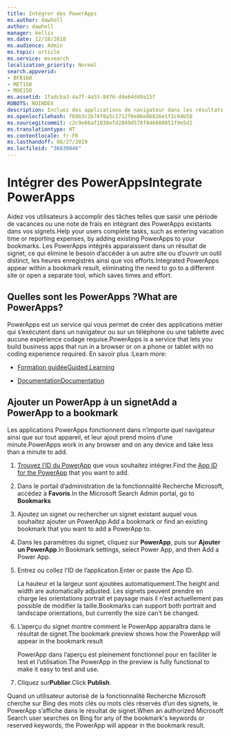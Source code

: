 ```yaml
---
title: Intégrer des PowerApps
ms.author: dawholl
author: dawholl
manager: kellis
ms.date: 12/18/2018
ms.audience: Admin
ms.topic: article
ms.service: mssearch
localization_priority: Normal
search.appverid:
- BFB160
- MET150
- MOE150
ms.assetid: 1fadcba3-4a7f-4a55-8476-d4e64d49a15f
ROBOTS: NOINDEX
description: Incluez des applications de navigateur dans les résultats de signet pour la fonctionnalité Recherche Microsoft
ms.openlocfilehash: f68b3c2b74f0a5c1712f0e86e86826e1f2c94b58
ms.sourcegitcommit: c2c9e66af1038efd2849d578f846680851f9e5d2
ms.translationtype: HT
ms.contentlocale: fr-FR
ms.lasthandoff: 08/27/2019
ms.locfileid: "36639846"
---
```

# <a name="integrate-powerapps"></a><span data-ttu-id="9842e-103">Intégrer des PowerApps</span><span class="sxs-lookup"><span data-stu-id="9842e-103">Integrate PowerApps</span></span>
   
<span data-ttu-id="9842e-104">Aidez vos utilisateurs à accomplir des tâches telles que saisir une période de vacances ou une note de frais en intégrant des PowerApps existants dans vos signets.</span><span class="sxs-lookup"><span data-stu-id="9842e-104">Help your users complete tasks, such as entering vacation time or reporting expenses, by adding existing PowerApps to your bookmarks.</span></span> <span data-ttu-id="9842e-105">Les PowerApps intégrés apparaissent dans un résultat de signet, ce qui élimine le besoin d’accéder à un autre site ou d’ouvrir un outil distinct, les heures enregistrés ainsi que vos efforts.</span><span class="sxs-lookup"><span data-stu-id="9842e-105">Integrated PowerApps appear within a bookmark result, eliminating the need to go to a different site or open a separate tool, which saves times and effort.</span></span>
  
## <a name="what-are-powerapps"></a><span data-ttu-id="9842e-106">Quelles sont les PowerApps ?</span><span class="sxs-lookup"><span data-stu-id="9842e-106">What are PowerApps?</span></span>

<span data-ttu-id="9842e-107">PowerApps est un service qui vous permet de créer des applications métier qui s’exécutent dans un navigateur ou sur un téléphone ou une tablette avec aucune expérience codage requise.</span><span class="sxs-lookup"><span data-stu-id="9842e-107">PowerApps is a service that lets you build business apps that run in a browser or on a phone or tablet with no coding experience required.</span></span> <span data-ttu-id="9842e-108">En savoir plus :</span><span class="sxs-lookup"><span data-stu-id="9842e-108">Learn more:</span></span>
  
- [<span data-ttu-id="9842e-109">Formation guidée</span><span class="sxs-lookup"><span data-stu-id="9842e-109">Guided Learning</span></span>](https://docs.microsoft.com/learn/browse/?products=powerapps)
    
- [<span data-ttu-id="9842e-110">Documentation</span><span class="sxs-lookup"><span data-stu-id="9842e-110">Documentation</span></span>](https://docs.microsoft.com/powerapps/)
    
## <a name="add-a-powerapp-to-a-bookmark"></a><span data-ttu-id="9842e-111">Ajouter un PowerApp à un signet</span><span class="sxs-lookup"><span data-stu-id="9842e-111">Add a PowerApp to a bookmark</span></span>

<span data-ttu-id="9842e-112">Les applications PowerApps fonctionnent dans n’importe quel navigateur ainsi que sur tout appareil, et leur ajout prend moins d’une minute.</span><span class="sxs-lookup"><span data-stu-id="9842e-112">PowerApps work in any browser and on any device and take less than a minute to add.</span></span>
  
1. <span data-ttu-id="9842e-113">[Trouvez l’ID du PowerApp](https://docs.microsoft.com/fr-FR/powerapps/maker/canvas-apps/get-sessionid#get-an-app-id) que vous souhaitez intégrer.</span><span class="sxs-lookup"><span data-stu-id="9842e-113">Find the [App ID for the PowerApp](https://docs.microsoft.com/fr-FR/powerapps/maker/canvas-apps/get-sessionid#get-an-app-id) that you want to add.</span></span> 
    
2. <span data-ttu-id="9842e-114">Dans le portail d’administration de la fonctionnalité Recherche Microsoft, accédez à **Favoris**.</span><span class="sxs-lookup"><span data-stu-id="9842e-114">In the Microsoft Search Admin portal, go to **Bookmarks**</span></span>
    
3. <span data-ttu-id="9842e-115">Ajoutez un signet ou rechercher un signet existant auquel vous souhaitez ajouter un PowerApp.</span><span class="sxs-lookup"><span data-stu-id="9842e-115">Add a bookmark or find an existing bookmark that you want to add a PowerApp to.</span></span>
    
4. <span data-ttu-id="9842e-116">Dans les paramètres du signet, cliquez sur **PowerApp**, puis sur **Ajouter un PowerApp**.</span><span class="sxs-lookup"><span data-stu-id="9842e-116">In Bookmark settings, select Power App, and then Add a Power App.</span></span>
    
5. <span data-ttu-id="9842e-117">Entrez ou collez l’ID de l’application.</span><span class="sxs-lookup"><span data-stu-id="9842e-117">Enter or paste the App ID.</span></span>
    
    <span data-ttu-id="9842e-118">La hauteur et la largeur sont ajoutées automatiquement.</span><span class="sxs-lookup"><span data-stu-id="9842e-118">The height and width are automatically adjusted.</span></span> <span data-ttu-id="9842e-119">Les signets peuvent prendre en charge les orientations portrait et paysage mais il n’est actuellement pas possible de modifier la taille.</span><span class="sxs-lookup"><span data-stu-id="9842e-119">Bookmarks can support both portrait and landscape orientations, but currently the size can't be changed.</span></span>
    
6. <span data-ttu-id="9842e-120">L’aperçu du signet montre comment le PowerApp apparaîtra dans le résultat de signet.</span><span class="sxs-lookup"><span data-stu-id="9842e-120">The bookmark preview shows how the PowerApp will appear in the bookmark result</span></span>
    
    <span data-ttu-id="9842e-121">PowerApp dans l’aperçu est pleinement fonctionnel pour en faciliter le test et l’utilisation.</span><span class="sxs-lookup"><span data-stu-id="9842e-121">The PowerApp in the preview is fully functional to make it easy to test and use.</span></span>
    
7. <span data-ttu-id="9842e-122">Cliquez sur**Publier**.</span><span class="sxs-lookup"><span data-stu-id="9842e-122">Click **Publish**.</span></span>
    
<span data-ttu-id="9842e-123">Quand un utilisateur autorisé de la fonctionnalité Recherche Microsoft cherche sur Bing des mots clés ou mots clés réservés d’un des signets, le PowerApp s’affiche dans le résultat de signet.</span><span class="sxs-lookup"><span data-stu-id="9842e-123">When an authorized Microsoft Search user searches on Bing for any of the bookmark's keywords or reserved keywords, the PowerApp will appear in the bookmark result.</span></span>
